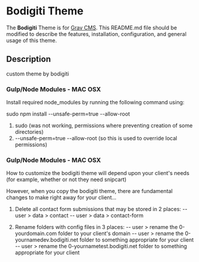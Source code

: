 # Bodigiti Theme

The **Bodigiti** Theme is for [Grav CMS](http://github.com/getgrav/grav).  This README.md file should be modified to describe the features, installation, configuration, and general usage of this theme.

## Description

custom theme by bodigiti

### Gulp/Node Modules - MAC OSX
Install required node_modules by running the following command using:

  sudo npm install --unsafe-perm=true --allow-root

  1) sudo (was not working, permissions where preventing creation of some directories)
  2) --unsafe-perm=true --allow-root (so this is used to override local permissions)

### Gulp/Node Modules - MAC OSX
How to customize the bodigiti theme will depend upon your client's needs (for example, whether or not they need snipcart)

However, when you copy the bodigiti theme, there are fundamental changes to make right away for your client...

1) Delete all contact form submissions that may be stored in 2 places:
  -- user > data > contact
  -- user > data > contact-form

2) Rename folders with config files in 3 places:
  -- user > rename the 0-yourdomain.com folder to your client's domain
  -- user > rename the 0-yournamedev.bodigiti.net folder to something appropriate for your client
  -- user > rename the 0-yournametest.bodigiti.net folder to something appropriate for your client
